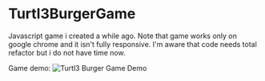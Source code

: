 # Turtl3BurgerGame
Javascript game i created a while ago. Note that game works only on google chrome and it isn't fully responsive. I'm aware that code needs total refactor but i do not have time now. 

Game demo:
![Turtl3 Burger Game Demo](demo/demo.gif)
